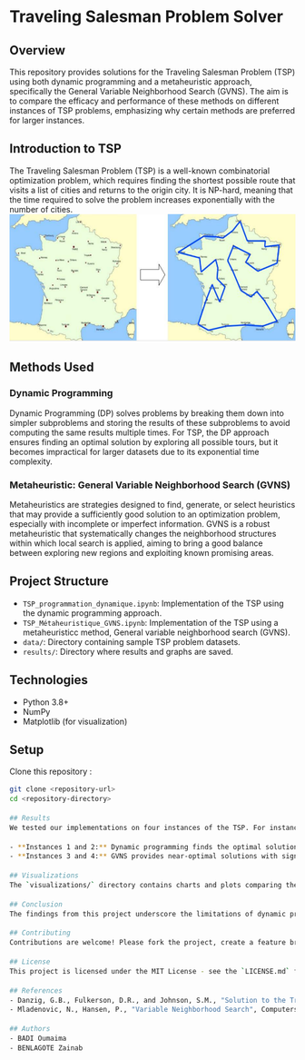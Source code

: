 # Traveling Salesman Problem Solver

## Overview
This repository provides solutions for the Traveling Salesman Problem (TSP) using both dynamic programming and a metaheuristic approach, specifically the General Variable Neighborhood Search (GVNS). The aim is to compare the efficacy and performance of these methods on different instances of TSP problems, emphasizing why certain methods are preferred for larger instances.

## Introduction to TSP
The Traveling Salesman Problem (TSP) is a well-known combinatorial optimization problem, which requires finding the shortest possible route that visits a list of cities and returns to the origin city. It is NP-hard, meaning that the time required to solve the problem increases exponentially with the number of cities.
![TSP](results/TSP.PNG)

## Methods Used

### Dynamic Programming
Dynamic Programming (DP) solves problems by breaking them down into simpler subproblems and storing the results of these subproblems to avoid computing the same results multiple times. For TSP, the DP approach ensures finding an optimal solution by exploring all possible tours, but it becomes impractical for larger datasets due to its exponential time complexity.

### Metaheuristic: General Variable Neighborhood Search (GVNS)
Metaheuristics are strategies designed to find, generate, or select heuristics that may provide a sufficiently good solution to an optimization problem, especially with incomplete or imperfect information. GVNS is a robust metaheuristic that systematically changes the neighborhood structures within which local search is applied, aiming to bring a good balance between exploring new regions and exploiting known promising areas.

## Project Structure

- `TSP_programmation_dynamique.ipynb`: Implementation of the TSP using the dynamic programming approach.
- `TSP_Métaheuristique_GVNS.ipynb`: Implementation of the TSP using a metaheuristicc method, General variable neighborhood search (GVNS).
- `data/`: Directory containing sample TSP problem datasets.
- `results/`: Directory where results and graphs are saved.

## Technologies
- Python 3.8+
- NumPy
- Matplotlib (for visualization)

## Setup
Clone this repository :
```bash
git clone <repository-url>
cd <repository-directory>

## Results
We tested our implementations on four instances of the TSP. For instances 1 and 2, both methods were applied. However, due to the exponential growth of computational requirements, the dynamic programming approach was not used for instances 3 and 4. Results showed that:

- **Instances 1 and 2:** Dynamic programming finds the optimal solution but is slower compared to GVNS.
- **Instances 3 and 4:** GVNS provides near-optimal solutions with significantly reduced computational time.

## Visualizations
The `visualizations/` directory contains charts and plots comparing the performance of dynamic programming versus GVNS, including time complexity and the length of the tours.

## Conclusion
The findings from this project underscore the limitations of dynamic programming in handling larger TSP instances and demonstrate the effectiveness of GVNS as a scalable alternative for larger datasets. GVNS not only handles larger instances efficiently but also maintains closeness to the optimal solutions.

## Contributing
Contributions are welcome! Please fork the project, create a feature branch, and submit a pull request for review.

## License
This project is licensed under the MIT License - see the `LICENSE.md` file for details.

## References
- Danzig, G.B., Fulkerson, D.R., and Johnson, S.M., "Solution to the Traveling-Salesman Problem", Operations Research, 1952.
- Mladenovic, N., Hansen, P., "Variable Neighborhood Search", Computers & Operations Research, 1997.

## Authors
- BADI Oumaima
- BENLAGOTE Zainab
